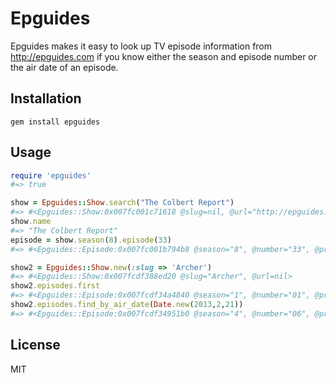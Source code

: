 Epguides
========

Epguides makes it easy to look up TV episode information from http://epguides.com if you know either the season and episode number or the air date of an episode.

Installation
------------

```
gem install epguides
```

Usage
-----

```ruby
require 'epguides'
#=> true 

show = Epguides::Show.search("The Colbert Report")
#=> #<Epguides::Show:0x007fc001c71618 @slug=nil, @url="http://epguides.com/ColbertReport/"> 
show.name
#=> "The Colbert Report" 
episode = show.season(8).episode(33)
#=> #<Epguides::Episode:0x007fc001b794b8 @season="8", @number="33", @prod_number="", @air_date=#<Date: 2012-03-08 ((2455995j,0s,0n),+0s,2299161j)>, @title="Don Fleming, Elvis Costello, Emmylou Harris">

show2 = Epguides::Show.new(:slug => 'Archer')
#=> #<Epguides::Show:0x007fcdf388ed20 @slug="Archer", @url=nil>
show2.episodes.first
#=> #<Epguides::Episode:0x007fcdf34a4840 @season="1", @number="01", @prod_number="AR01001", @air_date=#<Date: 2009-09-17 ((2455092j,0s,0n),+0s,2299161j)>, @title="Mole Hunt  [Trailer]">
show2.episodes.find_by_air_date(Date.new(2013,2,21))
#=> #<Epguides::Episode:0x007fcdf34951b0 @season="4", @number="06", @prod_number="XAR04007", @air_date=#<Date: 2013-02-21 ((2456345j,0s,0n),+0s,2299161j)>, @title="Once Bitten">

```

License
-------
MIT
